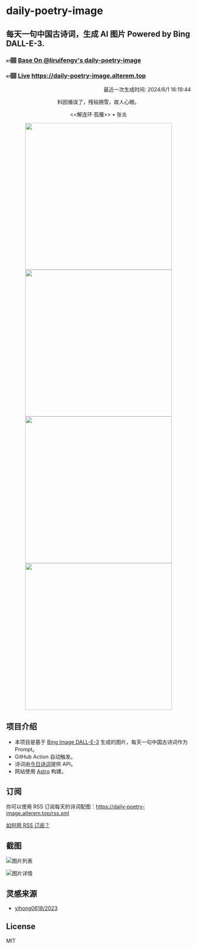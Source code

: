 
# daily-poetry-image

## 每天一句中国古诗词，生成 AI 图片 Powered by Bing DALL-E-3.

### 👉🏽 [Base On @liruifengv's daily-poetry-image](https://github.com/liruifengv/daily-poetry-image)

### 👉🏽 [Live](https://daily-poetry-image.alterem.top/) https://daily-poetry-image.alterem.top

<p align="right">
  最近一次生成时间: 2024/6/1 16:19:44
</p>
<p align="center">
料因循误了，残毡拥雪，故人心眼。
</p>
<p align="center">
<<解连环·孤雁>> • 张炎
</p>
<p align="center">
<img src="https://tse2.mm.bing.net/th/id/OIG1.BHXz1yakTMGY.MemHRNO" height="400" width="400" />
<img src="https://tse2.mm.bing.net/th/id/OIG1.6eKO6PUH9CTlUBR84iv3" height="400" width="400" />
<img src="https://tse3.mm.bing.net/th/id/OIG1.97qHHrl43jclWfyLDg.D" height="400" width="400" />
<img src="https://tse2.mm.bing.net/th/id/OIG1.zdz.mE4Uq3nyrsG.rns." height="400" width="400" />
</p>

## 项目介绍

-   本项目是基于 [Bing Image DALL-E-3](https://www.bing.com/images/create) 生成的图片，每天一句中国古诗词作为 Prompt。
-   GitHub Action 自动触发。
-   诗词由[今日诗词](https://www.jinrishici.com/)提供 API。
-   网站使用 [Astro](https://astro.build) 构建。

## 订阅

你可以使用 RSS 订阅每天的诗词配图：https://daily-poetry-image.alterem.top/rss.xml

[如何用 RSS 订阅？](https://zhuanlan.zhihu.com/p/55026716)

## 截图

![图片列表](./screenshots/Snipaste_2023-12-28_21-00-26.png)

![图片详情](./screenshots/Snipaste_2023-12-28_21-00-53.png)

## 灵感来源

-   [yihong0618/2023](https://github.com/yihong0618/2023)

## License

MIT
